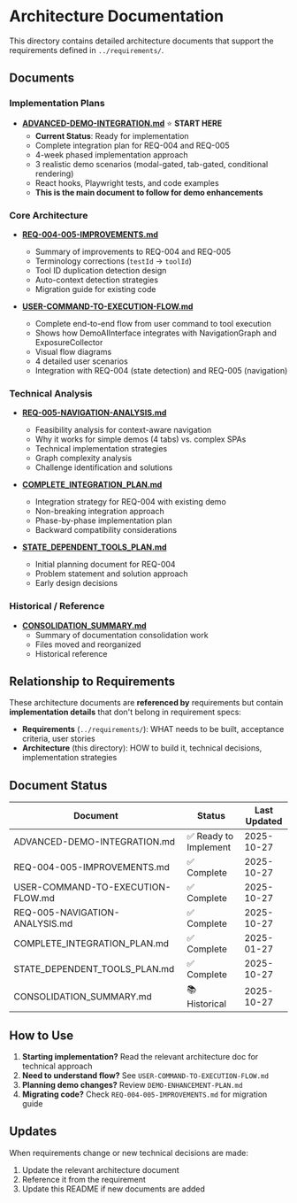 # Architecture Documentation

This directory contains detailed architecture documents that support the requirements defined in `../requirements/`.

## Documents

### Implementation Plans

- **[ADVANCED-DEMO-INTEGRATION.md](ADVANCED-DEMO-INTEGRATION.md)** ⭐ **START HERE**
  - **Current Status**: Ready for implementation
  - Complete integration plan for REQ-004 and REQ-005
  - 4-week phased implementation approach
  - 3 realistic demo scenarios (modal-gated, tab-gated, conditional rendering)
  - React hooks, Playwright tests, and code examples
  - **This is the main document to follow for demo enhancements**

### Core Architecture

- **[REQ-004-005-IMPROVEMENTS.md](REQ-004-005-IMPROVEMENTS.md)**
  - Summary of improvements to REQ-004 and REQ-005
  - Terminology corrections (`testId` → `toolId`)
  - Tool ID duplication detection design
  - Auto-context detection strategies
  - Migration guide for existing code

- **[USER-COMMAND-TO-EXECUTION-FLOW.md](USER-COMMAND-TO-EXECUTION-FLOW.md)**
  - Complete end-to-end flow from user command to tool execution
  - Shows how DemoAIInterface integrates with NavigationGraph and ExposureCollector
  - Visual flow diagrams
  - 4 detailed user scenarios
  - Integration with REQ-004 (state detection) and REQ-005 (navigation)

### Technical Analysis

- **[REQ-005-NAVIGATION-ANALYSIS.md](REQ-005-NAVIGATION-ANALYSIS.md)**
  - Feasibility analysis for context-aware navigation
  - Why it works for simple demos (4 tabs) vs. complex SPAs
  - Technical implementation strategies
  - Graph complexity analysis
  - Challenge identification and solutions

- **[COMPLETE_INTEGRATION_PLAN.md](COMPLETE_INTEGRATION_PLAN.md)**
  - Integration strategy for REQ-004 with existing demo
  - Non-breaking integration approach
  - Phase-by-phase implementation plan
  - Backward compatibility considerations

- **[STATE_DEPENDENT_TOOLS_PLAN.md](STATE_DEPENDENT_TOOLS_PLAN.md)**
  - Initial planning document for REQ-004
  - Problem statement and solution approach
  - Early design decisions

### Historical / Reference

- **[CONSOLIDATION_SUMMARY.md](CONSOLIDATION_SUMMARY.md)**
  - Summary of documentation consolidation work
  - Files moved and reorganized
  - Historical reference

## Relationship to Requirements

These architecture documents are **referenced by** requirements but contain **implementation details** that don't belong in requirement specs:

- **Requirements** (`../requirements/`): WHAT needs to be built, acceptance criteria, user stories
- **Architecture** (this directory): HOW to build it, technical decisions, implementation strategies

## Document Status

| Document | Status | Last Updated |
|----------|--------|--------------| 
| ADVANCED-DEMO-INTEGRATION.md | ✅ Ready to Implement | 2025-10-27 |
| REQ-004-005-IMPROVEMENTS.md | ✅ Complete | 2025-10-27 |
| USER-COMMAND-TO-EXECUTION-FLOW.md | ✅ Complete | 2025-10-27 |
| REQ-005-NAVIGATION-ANALYSIS.md | ✅ Complete | 2025-10-27 |
| COMPLETE_INTEGRATION_PLAN.md | ✅ Complete | 2025-01-27 |
| STATE_DEPENDENT_TOOLS_PLAN.md | ✅ Complete | 2025-10-27 |
| CONSOLIDATION_SUMMARY.md | 📚 Historical | 2025-10-27 |

## How to Use

1. **Starting implementation?** Read the relevant architecture doc for technical approach
2. **Need to understand flow?** See `USER-COMMAND-TO-EXECUTION-FLOW.md`
3. **Planning demo changes?** Review `DEMO-ENHANCEMENT-PLAN.md`
4. **Migrating code?** Check `REQ-004-005-IMPROVEMENTS.md` for migration guide

## Updates

When requirements change or new technical decisions are made:
1. Update the relevant architecture document
2. Reference it from the requirement
3. Update this README if new documents are added

